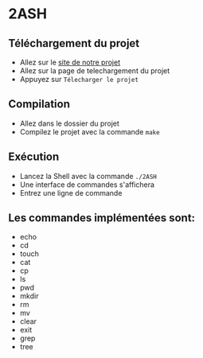 # 2ASH

## Téléchargement du projet

- Allez sur le [site de notre projet](https://white-field-1171.bss.design/)
- Allez sur la page de telechargement du projet
- Appuyez sur `Télecharger le projet`


## Compilation

- Allez dans le dossier du projet
- Compilez le projet avec la commande `make`


## Exécution

- Lancez la Shell avec la commande `./2ASH`
- Une interface de commandes s'affichera
- Entrez une ligne de commande

## Les commandes implémentées sont:

- echo
- cd
- touch
- cat
- cp
- ls
- pwd
- mkdir
- rm
- mv
- clear
- exit
- grep
- tree
